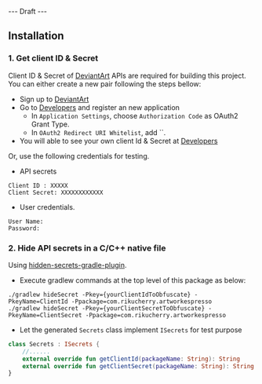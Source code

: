 --- Draft ---

## Installation
### 1. Get client ID & Secret 
Client ID & Secret of [DeviantArt](https://www.deviantart.com/) APIs are required for building this project.  
You can either create a new pair following the steps bellow:
- Sign up to [DeviantArt](https://www.deviantart.com/)  
- Go to [Developers](https://www.deviantart.com/developers/apps) and register an new application
  - In `Application Settings`, choose `Authorization Code` as OAuth2 Grant Type.
  - In `OAuth2 Redirect URI Whitelist`, add ``.  
- You will able to see your own client Id & Secret at [Developers](https://www.deviantart.com/developers/apps)

Or, use the following credentials for testing.
- API secrets  
```
Client ID : XXXXX
Client Secret: XXXXXXXXXXXX
```  
- User credentials. 
```
User Name:
Password: 
```

### 2. Hide API secrets in a C/C++ native file
Using [hidden-secrets-gradle-plugin](https://github.com/klaxit/hidden-secrets-gradle-plugin).  
- Execute gradlew commands at the top level of this package as below:  
```
./gradlew hideSecret -Pkey={yourClientIdToObfuscate} -PkeyName=ClientId -Ppackage=com.rikucherry.artworkespresso
./gradlew hideSecret -Pkey={yourClientSecretToObfuscate} -PkeyName=ClientSecret -Ppackage=com.rikucherry.artworkespresso
```
- Let the generated `Secrets` class implement `ISecrets` for test purpose
```kotlin
class Secrets : ISecrets {
    //......
    external override fun getClientId(packageName: String): String
    external override fun getClientSecret(packageName: String): String
}
```
